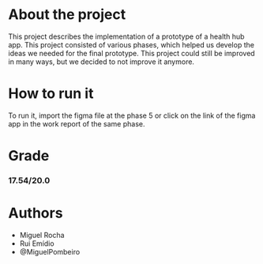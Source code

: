# About the project
This project describes the implementation of a prototype of a health hub app. This project consisted of various phases, which helped us develop the ideas we needed for the final prototype.
This project could still be improved in many ways, but we decided to not improve it anymore.
# How to run it
To run it, import the figma file at the phase 5 or click on the link of the figma app in the work report of the same phase.
# Grade
### 17.54/20.0
# Authors
- Miguel Rocha
- Rui Emídio
- @MiguelPombeiro
